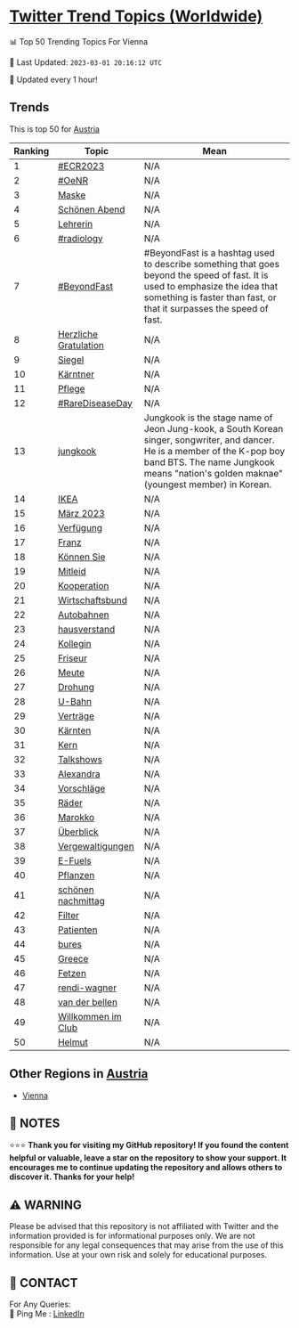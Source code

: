 [Twitter Trend Topics (Worldwide)](https://github.com/ErcinDedeoglu/Twitter-Trend-Topics)
==========


📊 Top 50 Trending Topics For Vienna

📆 Last Updated: `2023-03-01 20:16:12 UTC`

🔧 Updated every 1 hour!


## Trends

This is top 50 for [Austria](</Austria>)

| Ranking | Topic | Mean |
| ------- | ------------ | ------------ |
| 1 | [#ECR2023](http://twitter.com/search?q=%23ECR2023) | N/A |
| 2 | [#OeNR](http://twitter.com/search?q=%23OeNR) | N/A |
| 3 | [Maske](http://twitter.com/search?q=Maske) | N/A |
| 4 | [Schönen Abend](http://twitter.com/search?q=Sch%c3%b6nen+Abend) | N/A |
| 5 | [Lehrerin](http://twitter.com/search?q=Lehrerin) | N/A |
| 6 | [#radiology](http://twitter.com/search?q=%23radiology) | N/A |
| 7 | [#BeyondFast](http://twitter.com/search?q=%23BeyondFast) | #BeyondFast is a hashtag used to describe something that goes beyond the speed of fast. It is used to emphasize the idea that something is faster than fast, or that it surpasses the speed of fast. |
| 8 | [Herzliche Gratulation](http://twitter.com/search?q=Herzliche+Gratulation) | N/A |
| 9 | [Siegel](http://twitter.com/search?q=Siegel) | N/A |
| 10 | [Kärntner](http://twitter.com/search?q=K%c3%a4rntner) | N/A |
| 11 | [Pflege](http://twitter.com/search?q=Pflege) | N/A |
| 12 | [#RareDiseaseDay](http://twitter.com/search?q=%23RareDiseaseDay) | N/A |
| 13 | [jungkook](http://twitter.com/search?q=jungkook) | Jungkook is the stage name of Jeon Jung-kook, a South Korean singer, songwriter, and dancer. He is a member of the K-pop boy band BTS. The name Jungkook means "nation's golden maknae" (youngest member) in Korean. |
| 14 | [IKEA](http://twitter.com/search?q=IKEA) | N/A |
| 15 | [März 2023](http://twitter.com/search?q=M%c3%a4rz+2023) | N/A |
| 16 | [Verfügung](http://twitter.com/search?q=Verf%c3%bcgung) | N/A |
| 17 | [Franz](http://twitter.com/search?q=Franz) | N/A |
| 18 | [Können Sie](http://twitter.com/search?q=K%c3%b6nnen+Sie) | N/A |
| 19 | [Mitleid](http://twitter.com/search?q=Mitleid) | N/A |
| 20 | [Kooperation](http://twitter.com/search?q=Kooperation) | N/A |
| 21 | [Wirtschaftsbund](http://twitter.com/search?q=Wirtschaftsbund) | N/A |
| 22 | [Autobahnen](http://twitter.com/search?q=Autobahnen) | N/A |
| 23 | [hausverstand](http://twitter.com/search?q=hausverstand) | N/A |
| 24 | [Kollegin](http://twitter.com/search?q=Kollegin) | N/A |
| 25 | [Friseur](http://twitter.com/search?q=Friseur) | N/A |
| 26 | [Meute](http://twitter.com/search?q=Meute) | N/A |
| 27 | [Drohung](http://twitter.com/search?q=Drohung) | N/A |
| 28 | [U-Bahn](http://twitter.com/search?q=U-Bahn) | N/A |
| 29 | [Verträge](http://twitter.com/search?q=Vertr%c3%a4ge) | N/A |
| 30 | [Kärnten](http://twitter.com/search?q=K%c3%a4rnten) | N/A |
| 31 | [Kern](http://twitter.com/search?q=Kern) | N/A |
| 32 | [Talkshows](http://twitter.com/search?q=Talkshows) | N/A |
| 33 | [Alexandra](http://twitter.com/search?q=Alexandra) | N/A |
| 34 | [Vorschläge](http://twitter.com/search?q=Vorschl%c3%a4ge) | N/A |
| 35 | [Räder](http://twitter.com/search?q=R%c3%a4der) | N/A |
| 36 | [Marokko](http://twitter.com/search?q=Marokko) | N/A |
| 37 | [Überblick](http://twitter.com/search?q=%c3%9cberblick) | N/A |
| 38 | [Vergewaltigungen](http://twitter.com/search?q=Vergewaltigungen) | N/A |
| 39 | [E-Fuels](http://twitter.com/search?q=E-Fuels) | N/A |
| 40 | [Pflanzen](http://twitter.com/search?q=Pflanzen) | N/A |
| 41 | [schönen nachmittag](http://twitter.com/search?q=sch%c3%b6nen+nachmittag) | N/A |
| 42 | [Filter](http://twitter.com/search?q=Filter) | N/A |
| 43 | [Patienten](http://twitter.com/search?q=Patienten) | N/A |
| 44 | [bures](http://twitter.com/search?q=bures) | N/A |
| 45 | [Greece](http://twitter.com/search?q=Greece) | N/A |
| 46 | [Fetzen](http://twitter.com/search?q=Fetzen) | N/A |
| 47 | [rendi-wagner](http://twitter.com/search?q=rendi-wagner) | N/A |
| 48 | [van der bellen](http://twitter.com/search?q=van+der+bellen) | N/A |
| 49 | [Willkommen im Club](http://twitter.com/search?q=Willkommen+im+Club) | N/A |
| 50 | [Helmut](http://twitter.com/search?q=Helmut) | N/A |



## Other Regions in [Austria](</Austria>)

* [Vienna](</Austria/Vienna.md>)



## 📝 NOTES

⭐⭐⭐ **Thank you for visiting my GitHub repository! If you found the content helpful or valuable, leave a star on the repository to show your support. It encourages me to continue updating the repository and allows others to discover it. Thanks for your help!**


## ⚠️ WARNING

Please be advised that this repository is not affiliated with Twitter and the information provided is for informational purposes only. We are not responsible for any legal consequences that may arise from the use of this information. Use at your own risk and solely for educational purposes.


## 📨 CONTACT

 For Any Queries:  
            🏓 Ping Me : [LinkedIn](https://www.linkedin.com/in/ercindedeoglu/)
